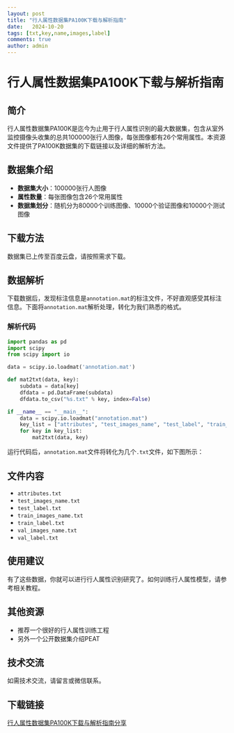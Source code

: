 ```yaml
---
layout: post
title: "行人属性数据集PA100K下载与解析指南"
date:   2024-10-20
tags: [txt,key,name,images,label]
comments: true
author: admin
---
```

# 行人属性数据集PA100K下载与解析指南

## 简介
行人属性数据集PA100K是迄今为止用于行人属性识别的最大数据集，包含从室外监控摄像头收集的总共100000张行人图像，每张图像都有26个常用属性。本资源文件提供了PA100K数据集的下载链接以及详细的解析方法。

## 数据集介绍
- **数据集大小**：100000张行人图像
- **属性数量**：每张图像包含26个常用属性
- **数据集划分**：随机分为80000个训练图像、10000个验证图像和10000个测试图像

## 下载方法
数据集已上传至百度云盘，请按照需求下载。

## 数据解析
下载数据后，发现标注信息是`annotation.mat`的标注文件，不好直观感受其标注信息。下面将`annotation.mat`解析处理，转化为我们熟悉的格式。

### 解析代码
```python
import pandas as pd
import scipy
from scipy import io

data = scipy.io.loadmat('annotation.mat')

def mat2txt(data, key):
    subdata = data[key]
    dfdata = pd.DataFrame(subdata)
    dfdata.to_csv("%s.txt" % key, index=False)

if __name__ == "__main__":
    data = scipy.io.loadmat("annotation.mat")
    key_list = ["attributes", "test_images_name", "test_label", "train_images_name", "train_label", "val_images_name", "val_label"]
    for key in key_list:
        mat2txt(data, key)
```

运行代码后，`annotation.mat`文件将转化为几个`.txt`文件，如下图所示：

## 文件内容
- `attributes.txt`
- `test_images_name.txt`
- `test_label.txt`
- `train_images_name.txt`
- `train_label.txt`
- `val_images_name.txt`
- `val_label.txt`

## 使用建议
有了这些数据，你就可以进行行人属性识别研究了。如何训练行人属性模型，请参考相关教程。

## 其他资源
- 推荐一个很好的行人属性训练工程
- 另外一个公开数据集介绍PEAT

## 技术交流
如需技术交流，请留言或微信联系。

## 下载链接

[行人属性数据集PA100K下载与解析指南分享](https://pan.quark.cn/s/0bb56890a833)